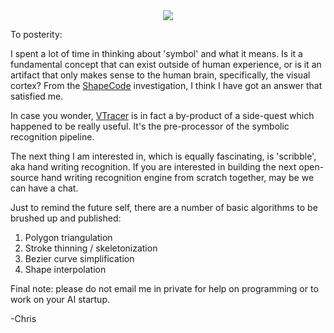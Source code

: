 <div align="center">

  <img src="https://raw.githubusercontent.com/visioncortex/vtracer/master/docs/images/visioncortex-banner.png">

</div>

To posterity:

I spent a lot of time in thinking about 'symbol' and what it means.
Is it a fundamental concept that can exist outside of human experience, or is it an artifact that only makes sense to the human brain, specifically, the visual cortex?
From the [ShapeCode](https://github.com/visioncortex/ShapeCode) investigation, I think I have got an answer that satisfied me.

In case you wonder, [VTracer](https://github.com/visioncortex/vtracer) is in fact a by-product of a side-quest which happened to be really useful. It's the pre-processor of the symbolic recognition pipeline.

The next thing I am interested in, which is equally fascinating, is 'scribble', aka hand writing recognition.
If you are interested in building the next open-source hand writing recognition engine from scratch together, may be we can have a chat.

Just to remind the future self, there are a number of basic algorithms to be brushed up and published:

1. Polygon triangulation
2. Stroke thinning / skeletonization
3. Bezier curve simplification
4. Shape interpolation

Final note: please do not email me in private for help on programming or to work on your AI startup.

-Chris
